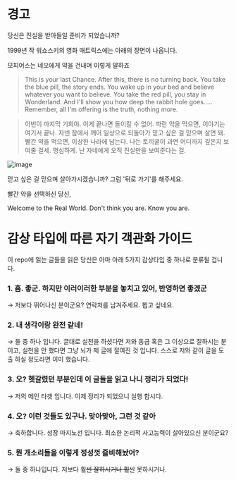 # 경고

당신은 진실을 받아들일 준비가 되었습니까?

1999년 작 워쇼스키의 영화 매트릭스에는 아래의 장면이 나옵니다.

모피어스는 네오에게 약을 건내며 이렇게 말하죠

> This is your last Chance. After this, there is no turning back. You take the blue pill, the story ends. You wake up in your bed and believe whatever you want to believe. You take the red pill, you stay in Wonderland. And I'll show you how deep the rabbit hole goes..... Remember, all I'm offering is the truth, nothing more.

> 이번이 마지막 기회야. 이게 끝나면 돌이킬 수 없어. 파란 약을 먹으면, 이야기는 여기서 끝나. 자넨 잠에서 깨어 일상으로 되돌아가 믿고 싶은 걸 믿으며 살면 돼. 빨간 약을 먹으면, 이상한 나라에 남는다. 나는 토끼굴이 과연 어디까지 깊은지 보여줄 걸세. 명심하게. 난 자네에게 오직 진실만을 보여준다는 걸.

![image](https://user-images.githubusercontent.com/99713417/179382533-5ec41fbf-c30c-4a66-aa96-b588d4bcd372.png)

믿고 싶은 걸 믿으며 살아가시겠습니까?
그럼 '뒤로 가기'를 해주세요.

빨간 약을 선택하신 당신,

Welcome to the Real World.
Don't think you are. Know you are.

# 감상 타입에 따른 자기 객관화 가이드

이 repo에 읽는 글들을 읽은 당신은 아마 아래 5가지 감상타입 중 하나로 분류될 겁니다.

### 1. 흠. 좋군. 하지만 이러이러한 부분을 놓치고 있어, 반영하면 좋겠군
→ 저보다 뛰어나신 분이군요? 연락처를 남겨주세요. 뵙고 싶네요.

### 2. 내 생각이랑 완전 같네!
→ 둘 중 하나 입니다. 글대로 실천을 하셨다면 저와 동급 혹은 그 이상으로 잘하시는 분이고, 실천을 안 했다면 그냥 뇌가 제 글에 절여진 것 입니다. 스스로 저와 같이 글을 도출 하실 정도라면 이미 했습니다.

### 3. 오? 헷갈렸던 부분인데 이 글들을 읽고 나니 정리가 되었다!
→ 저의 메인 타겟 입니다. 이제 정리가 되었으니 실행 합시다.

### 4. 오? 이런 것들도 있구나. 맞아맞아, 그런 것 같아
→ 축하합니다. 성장 마지노선 입니다. 최소한 논리적 사고능력이 살아있으신 분이군요?

### 5. 뭔 개소리들을 이렇게 정성껏 즐비해놨어?
→ 둘 중 하나입니다. 저보다 훨~~씬 잘하시거나 훨~~씬 못하시거나.
